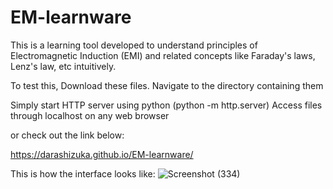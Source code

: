 # EM-learnware
This is a learning tool developed to understand principles of Electromagnetic Induction (EMI) and related concepts like Faraday's laws, Lenz's law, etc intuitively. 

To test this, 
Download these files.
Navigate to the directory containing them

Simply start HTTP server using python (python -m http.server)
Access files through localhost on any web browser

or check out the link below:

https://darashizuka.github.io/EM-learnware/

This is how the interface looks like:
![Screenshot (334)](https://github.com/user-attachments/assets/460eedbc-cb6b-4ec7-bc86-6d6d9c4cec46)
